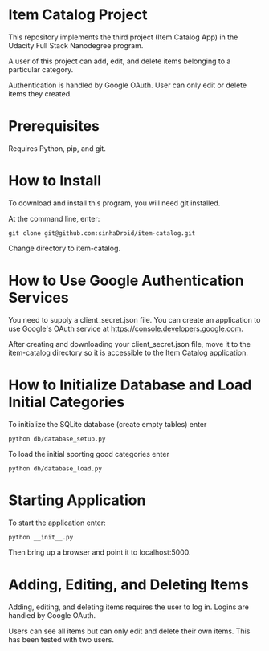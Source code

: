# Item Catalog Project

This repository implements the third project (Item Catalog App) in the Udacity Full Stack Nanodegree program.

A user of this project can add, edit, and delete items belonging to a particular category.  

Authentication is handled by Google OAuth.  User can only edit or delete items they created.

# Prerequisites
Requires Python, pip, and git.

# How to Install
To download and install this program, you will need git installed.

At the command line, enter:
```
git clone git@github.com:sinhaDroid/item-catalog.git
```

Change directory to item-catalog.

# How to Use Google Authentication Services
You need to supply a client_secret.json file. You can create an application to use
Google's OAuth service at https://console.developers.google.com. 

After creating and downloading your client_secret.json file, move it to the 
item-catalog directory so it is accessible to the Item Catalog application.

# How to Initialize Database and Load Initial Categories
To initialize the SQLite database (create empty tables) enter
```
python db/database_setup.py
```

To load the initial sporting good categories enter
```
python db/database_load.py
```

# Starting Application
To start the application enter:
```
python __init__.py
```

Then bring up a browser and point it to localhost:5000.

# Adding, Editing, and Deleting Items
Adding, editing, and deleting items requires the user to log in. 
Logins are handled by Google OAuth.  

Users can see all items but can only edit and delete their own items.
This has been tested with two users.
